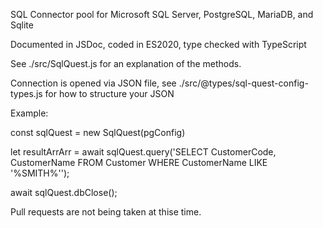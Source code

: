 SQL Connector pool for Microsoft SQL Server, PostgreSQL, MariaDB, and Sqlite

Documented in JSDoc, coded in ES2020, type checked with TypeScript

See ./src/SqlQuest.js for an explanation of the methods.

Connection is opened via JSON file, see ./src/@types/sql-quest-config-types.js 
for how to structure your JSON

Example:

const sqlQuest = new SqlQuest(pgConfig)

let resultArrArr = await sqlQuest.query('SELECT CustomerCode, CustomerName FROM Customer WHERE CustomerName LIKE '%SMITH%'');

await sqlQuest.dbClose();


Pull requests are not being taken at thise time.



